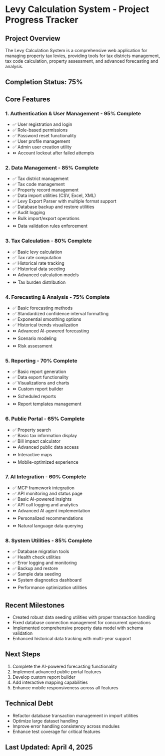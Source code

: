 # Levy Calculation System - Project Progress Tracker

## Project Overview
The Levy Calculation System is a comprehensive web application for managing property tax levies, providing tools for tax districts management, tax code calculation, property assessment, and advanced forecasting and analysis.

## Completion Status: 75%

## Core Features

### 1. Authentication & User Management - 95% Complete
- ✅ User registration and login 
- ✅ Role-based permissions
- ✅ Password reset functionality
- ✅ User profile management
- ✅ Admin user creation utility
- ⏩ Account lockout after failed attempts

### 2. Data Management - 85% Complete
- ✅ Tax district management
- ✅ Tax code management
- ✅ Property record management
- ✅ Data import utilities (CSV, Excel, XML)
- ✅ Levy Export Parser with multiple format support
- ✅ Database backup and restore utilities
- ✅ Audit logging
- ⏩ Bulk import/export operations
- ⏩ Data validation rules enforcement

### 3. Tax Calculation - 80% Complete
- ✅ Basic levy calculation
- ✅ Tax rate computation
- ✅ Historical rate tracking
- ✅ Historical data seeding
- ⏩ Advanced calculation models
- ⏩ Tax burden distribution

### 4. Forecasting & Analysis - 75% Complete
- ✅ Basic forecasting methods
- ✅ Standardized confidence interval formatting
- ✅ Exponential smoothing options
- ✅ Historical trends visualization
- ⏩ Advanced AI-powered forecasting
- ⏩ Scenario modeling
- ⏩ Risk assessment

### 5. Reporting - 70% Complete
- ✅ Basic report generation
- ✅ Data export functionality
- ✅ Visualizations and charts
- ⏩ Custom report builder
- ⏩ Scheduled reports
- ⏩ Report templates management

### 6. Public Portal - 65% Complete
- ✅ Property search
- ✅ Basic tax information display
- ✅ Bill impact calculator
- ⏩ Advanced public data access
- ⏩ Interactive maps
- ⏩ Mobile-optimized experience

### 7. AI Integration - 60% Complete
- ✅ MCP framework integration
- ✅ API monitoring and status page
- ✅ Basic AI-powered insights
- ✅ API call logging and analytics
- ⏩ Advanced AI agent implementation
- ⏩ Personalized recommendations
- ⏩ Natural language data querying

### 8. System Utilities - 85% Complete
- ✅ Database migration tools
- ✅ Health check utilities
- ✅ Error logging and monitoring
- ✅ Backup and restore
- ✅ Sample data seeding
- ⏩ System diagnostics dashboard
- ⏩ Performance optimization utilities

## Recent Milestones
- Created robust data seeding utilities with proper transaction handling
- Fixed database connection management for concurrent operations
- Implemented comprehensive property data model with schema validation
- Enhanced historical data tracking with multi-year support

## Next Steps
1. Complete the AI-powered forecasting functionality
2. Implement advanced public portal features
3. Develop custom report builder
4. Add interactive mapping capabilities
5. Enhance mobile responsiveness across all features

## Technical Debt
- Refactor database transaction management in import utilities
- Optimize large dataset handling
- Improve error handling consistency across modules
- Enhance test coverage for critical features

## Last Updated: April 4, 2025